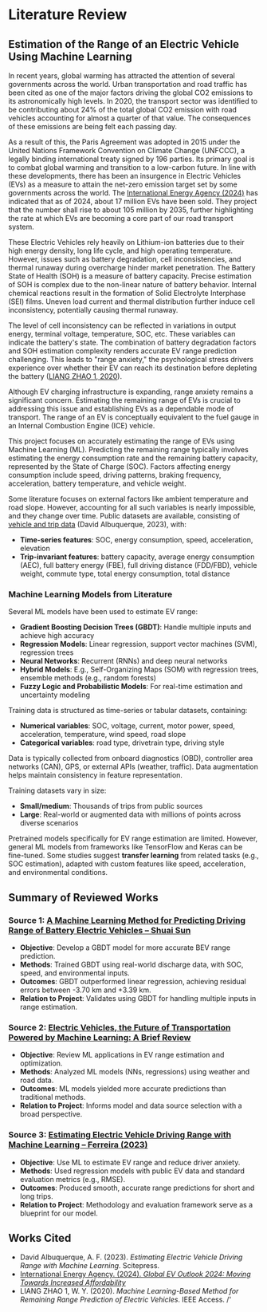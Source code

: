 # Literature Review

## Estimation of the Range of an Electric Vehicle Using Machine Learning

In recent years, global warming has attracted the attention of several governments across the world. Urban transportation and road traffic has been cited as one of the major factors driving the global CO2 emissions to its astronomically high levels. In 2020, the transport sector was identified to be contributing about 24% of the total global CO2 emission with road vehicles accounting for almost a quarter of that value. The consequences of these emissions are being felt each passing day.

As a result of this, the Paris Agreement was adopted in 2015 under the United Nations Framework Convention on Climate Change (UNFCCC), a legally binding international treaty signed by 196 parties. Its primary goal is to combat global warming and transition to a low-carbon future. In line with these developments, there has been an insurgence in Electric Vehicles (EVs) as a measure to attain the net-zero emission target set by some governments across the world. The [International Energy Agency (2024)](https://www.iea.org/reports/global-ev-outlook-2024) has indicated that as of 2024, about 17 million EVs have been sold. They project that the number shall rise to about 105 million by 2035, further highlighting the rate at which EVs are becoming a core part of our road transport system.

These Electric Vehicles rely heavily on Lithium-ion batteries due to their high energy density, long life cycle, and high operating temperature. However, issues such as battery degradation, cell inconsistencies, and thermal runaway during overcharge hinder market penetration. The Battery State of Health (SOH) is a measure of battery capacity. Precise estimation of SOH is complex due to the non-linear nature of battery behavior. Internal chemical reactions result in the formation of Solid Electrolyte Interphase (SEI) films. Uneven load current and thermal distribution further induce cell inconsistency, potentially causing thermal runaway.

The level of cell inconsistency can be reflected in variations in output energy, terminal voltage, temperature, SOC, etc. These variables can indicate the battery's state. The combination of battery degradation factors and SOH estimation complexity renders accurate EV range prediction challenging. This leads to "range anxiety," the psychological stress drivers experience over whether their EV can reach its destination before depleting the battery ([LIANG ZHAO 1, 2020](https://ieeexplore.ieee.org/document/9102871)).

Although EV charging infrastructure is expanding, range anxiety remains a significant concern. Estimating the remaining range of EVs is crucial to addressing this issue and establishing EVs as a dependable mode of transport. The range of an EV is conceptually equivalent to the fuel gauge in an Internal Combustion Engine (ICE) vehicle.

This project focuses on accurately estimating the range of EVs using Machine Learning (ML). Predicting the remaining range typically involves estimating the energy consumption rate and the remaining battery capacity, represented by the State of Charge (SOC). Factors affecting energy consumption include speed, driving patterns, braking frequency, acceleration, battery temperature, and vehicle weight.

Some literature focuses on external factors like ambient temperature and road slope. However, accounting for all such variables is nearly impossible, and they change over time. Public datasets are available, consisting of [vehicle and trip data](https://www.scitepress.org/Papers/2023/118688/118688.pdf) (David Albuquerque, 2023), with:

* **Time-series features**: SOC, energy consumption, speed, acceleration, elevation
* **Trip-invariant features**: battery capacity, average energy consumption (AEC), full battery energy (FBE), full driving distance (FDD/FBD), vehicle weight, commute type, total energy consumption, total distance

### Machine Learning Models from Literature

Several ML models have been used to estimate EV range:

* **Gradient Boosting Decision Trees (GBDT)**: Handle multiple inputs and achieve high accuracy
* **Regression Models**: Linear regression, support vector machines (SVM), regression trees
* **Neural Networks**: Recurrent (RNNs) and deep neural networks
* **Hybrid Models**: E.g., Self-Organizing Maps (SOM) with regression trees, ensemble methods (e.g., random forests)
* **Fuzzy Logic and Probabilistic Models**: For real-time estimation and uncertainty modeling

Training data is structured as time-series or tabular datasets, containing:

* **Numerical variables**: SOC, voltage, current, motor power, speed, acceleration, temperature, wind speed, road slope
* **Categorical variables**: road type, drivetrain type, driving style

Data is typically collected from onboard diagnostics (OBD), controller area networks (CAN), GPS, or external APIs (weather, traffic). Data augmentation helps maintain consistency in feature representation.

Training datasets vary in size:

* **Small/medium**: Thousands of trips from public sources
* **Large**: Real-world or augmented data with millions of points across diverse scenarios

Pretrained models specifically for EV range estimation are limited. However, general ML models from frameworks like TensorFlow and Keras can be fine-tuned. Some studies suggest **transfer learning** from related tasks (e.g., SOC estimation), adapted with custom features like speed, acceleration, and environmental conditions.

## Summary of Reviewed Works

### Source 1: [A Machine Learning Method for Predicting Driving Range of Battery Electric Vehicles – Shuai Sun](https://onlinelibrary.wiley.com/doi/epdf/10.1155/2019/4109148)

* **Objective**: Develop a GBDT model for more accurate BEV range prediction.
* **Methods**: Trained GBDT using real-world discharge data, with SOC, speed, and environmental inputs.
* **Outcomes**: GBDT outperformed linear regression, achieving residual errors between -3.70 km and +3.39 km.
* **Relation to Project**: Validates using GBDT for handling multiple inputs in range estimation.

### Source 2: [Electric Vehicles, the Future of Transportation Powered by Machine Learning: A Brief Review](https://scholar.google.com/scholar?hl=en&as_sdt=0%2C5&q=Energy+Informatics+%282024%29+-+Electric+Vehicles%2C+the+Future+of+Transportation+Powered+by+Machine+Learning%3A+A+Brief+Review&btnG=)

* **Objective**: Review ML applications in EV range estimation and optimization.
* **Methods**: Analyzed ML models (NNs, regressions) using weather and road data.
* **Outcomes**: ML models yielded more accurate predictions than traditional methods.
* **Relation to Project**: Informs model and data source selection with a broad perspective.

### Source 3: [Estimating Electric Vehicle Driving Range with Machine Learning – Ferreira (2023)](https://scholar.google.com/scholar?hl=en&as_sdt=0%2C5&q=Ferreira+%282023%29+-+Estimating+Electric+Vehicle+Driving+Range+with+Machine+Learning&btnG=)

* **Objective**: Use ML to estimate EV range and reduce driver anxiety.
* **Methods**: Used regression models with public EV data and standard evaluation metrics (e.g., RMSE).
* **Outcomes**: Produced smooth, accurate range predictions for short and long trips.
* **Relation to Project**: Methodology and evaluation framework serve as a blueprint for our model.

## Works Cited

* David Albuquerque, A. F. (2023). *Estimating Electric Vehicle Driving Range with Machine Learning*. Scitepress.
* [International Energy Agency. (2024). *Global EV Outlook 2024: Moving Towards Increased Affordability*](https://www.iea.org/reports/global-ev-outlook-2024)
* LIANG ZHAO 1, W. Y. (2020). *Machine Learning-Based Method for Remaining Range Prediction of Electric Vehicles*. IEEE Access.
/'

